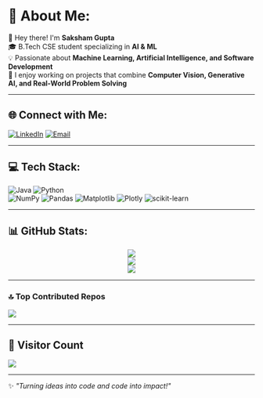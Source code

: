 # 💫 About Me:
👋 Hey there! I'm **Saksham Gupta**  
🎓 B.Tech CSE student specializing in **AI & ML**  
💡 Passionate about **Machine Learning, Artificial Intelligence, and Software Development**  
🚀 I enjoy working on projects that combine **Computer Vision, Generative AI, and Real-World Problem Solving**  

---

## 🌐 Connect with Me:
[![LinkedIn](https://img.shields.io/badge/LinkedIn-%230077B5.svg?style=for-the-badge&logo=linkedin&logoColor=white)](https://www.linkedin.com/in/saksham-gupta-643122289) 
[![Email](https://img.shields.io/badge/Email-D14836?style=for-the-badge&logo=gmail&logoColor=white)](mailto:sakshamgupta0531@gmail.com)

---

## 💻 Tech Stack:
![Java](https://img.shields.io/badge/Java-%23ED8B00.svg?style=for-the-badge&logo=openjdk&logoColor=white) 
![Python](https://img.shields.io/badge/Python-3670A0.svg?style=for-the-badge&logo=python&logoColor=ffdd54)  
![NumPy](https://img.shields.io/badge/NumPy-%23013243.svg?style=for-the-badge&logo=numpy&logoColor=white) 
![Pandas](https://img.shields.io/badge/Pandas-%23150458.svg?style=for-the-badge&logo=pandas&logoColor=white) 
![Matplotlib](https://img.shields.io/badge/Matplotlib-%23ffffff.svg?style=for-the-badge&logo=matplotlib&logoColor=black) 
![Plotly](https://img.shields.io/badge/Plotly-%233F4F75.svg?style=for-the-badge&logo=plotly&logoColor=white) 
![scikit-learn](https://img.shields.io/badge/scikit--learn-%23F7931E.svg?style=for-the-badge&logo=scikit-learn&logoColor=white)  

---

## 📊 GitHub Stats:
<div align="center">

![](https://github-readme-stats.vercel.app/api?username=Saksham-Gupta0531&theme=dark&hide_border=false&include_all_commits=false&count_private=false)  
![](https://github-readme-streak-stats.herokuapp.com/?user=Saksham-Gupta0531&theme=dark&hide_border=false)  
![](https://github-readme-stats.vercel.app/api/top-langs/?username=Saksham-Gupta0531&theme=dark&hide_border=false&include_all_commits=false&count_private=false&layout=compact)

</div>

---

### 🔝 Top Contributed Repos
![](https://github-contributor-stats.vercel.app/api?username=Saksham-Gupta0531&limit=5&theme=dark&combine_all_yearly_contributions=true)

---

## 👀 Visitor Count
[![](https://visitcount.itsvg.in/api?id=Saksham-Gupta0531&icon=0&color=0)](https://visitcount.itsvg.in)

---

✨ *"Turning ideas into code and code into impact!"*  
